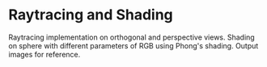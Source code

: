 Raytracing and Shading
======================================

Raytracing implementation on orthogonal and perspective views. 
Shading on sphere with different parameters of RGB using Phong's shading. Output images for reference.

